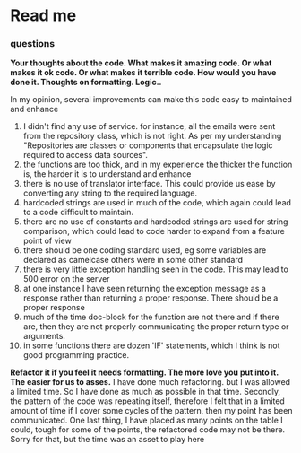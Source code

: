 # Read me

### questions

**Your thoughts about the code. What makes it amazing code. Or what makes it ok code. Or what makes it terrible code. How would you have done it. Thoughts on formatting. Logic..**

In my opinion, several improvements can make this code easy to maintained and enhance

1. I didn't find any use of service. for instance, all the emails were sent from the repository class, which is not right. As per my understanding "Repositories are classes or components that encapsulate the logic required to access data sources". 
2. the functions are too thick, and in my experience the thicker the function is, the harder it is to understand and enhance
3. there is no use of translator interface. This could provide us ease by converting any string to the required language. 
4. hardcoded strings are used in much of the code, which again could lead to a code difficult to maintain. 
5. there are no use of constants and hardcoded strings are used for string comparison, which could lead to code harder to expand from a feature point of view
6. there should be one coding standard used, eg some variables are declared as camelcase others were in some other standard
7. there is very little exception handling seen in the code. This may lead to 500 error on the server
8. at one instance I have seen returning the exception message as a response rather than returning a proper response. There should be a proper response
9. much of the time doc-block for the function are not there and if there are, then they are not properly communicating the proper return type or arguments.
10. in some functions there are dozen 'IF' statements, which I think is not good programming practice. 

**Refactor it if you feel it needs formatting. The more love you put into it. The easier for us to asses.** 
I have done much refactoring. but I was allowed a limited time. So I have done as much as possible in that time. Secondly, the pattern of the code was repeating itself, therefore I felt that in a limited amount of time if I cover some cycles of the pattern, then my point has been communicated. One last thing, I have placed as many points on the table I could, tough for some of the points, the refactored code may not be there. Sorry for that, but the time was an asset to play here